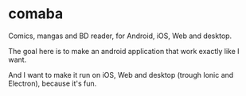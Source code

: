 # comaba
Comics, mangas and BD reader, for Android, iOS, Web and desktop.

The goal here is to make an android application that work exactly like I want.

And I want to make it run on iOS, Web and desktop (trough Ionic and Electron), because it's fun.